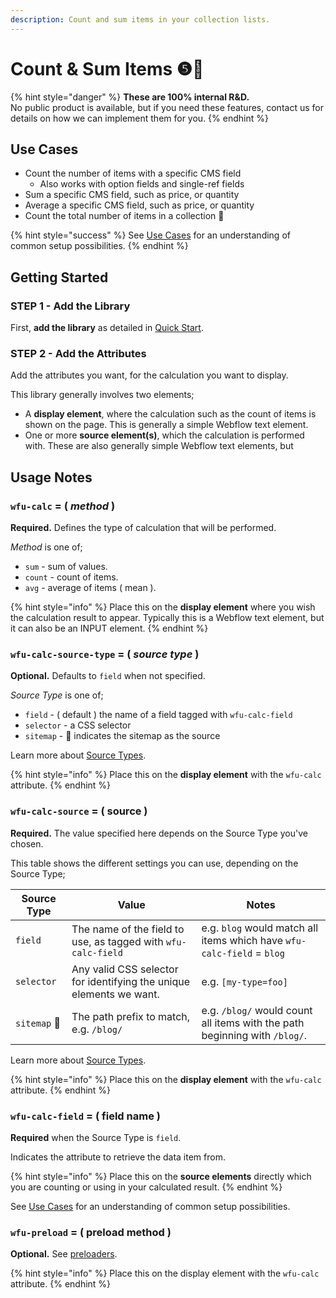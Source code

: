 ```yaml
---
description: Count and sum items in your collection lists.
---
```


# Count & Sum Items ❺🧪

{% hint style="danger" %}
**These are 100% internal R\&D.**\
No public product is available, but if you need these features, contact us for details on how we can implement them for you.&#x20;
{% endhint %}

## Use Cases

* Count the number of items with a specific CMS field
  * Also works with option fields and single-ref fields&#x20;
* Sum a specific CMS field, such as price, or quantity&#x20;
* Average a specific CMS field, such as price, or quantity&#x20;
* Count the total number of items in a collection 🧪

{% hint style="success" %}
See [Use Cases](calc-use-cases.md) for an understanding of common setup possibilities.&#x20;
{% endhint %}

## Getting Started  <a href="#getting-started-nocode" id="getting-started-nocode"></a>

### STEP 1 - Add the Library <a href="#step-1---add-the-library" id="step-1---add-the-library"></a>

First, **add the library** as detailed in [Quick Start](../quick-start-or-sa5-calc.md).&#x20;

### STEP 2 - Add the Attributes&#x20;

Add the attributes you want, for the calculation you want to display.&#x20;

This library generally involves two elements; &#x20;

* A **display element**, where the calculation such as the count of items is shown on the page. This is generally a simple Webflow text element.&#x20;
* One or more **source element(s)**, which the calculation is performed with. These are also generally simple Webflow text elements, but&#x20;

## Usage Notes   <a href="#getting-started-nocode" id="getting-started-nocode"></a>

### `wfu-calc` = ( _method_ )&#x20;

**Required.** Defines the type of calculation that will be performed.&#x20;

_Method_ is one of;&#x20;

* `sum` - sum of values. &#x20;
* `count` - count of items.&#x20;
* `avg` - average of items ( mean ). &#x20;

{% hint style="info" %}
Place this on the **display element** where you wish the calculation result to appear. Typically this is a Webflow text element, but it can also be an INPUT element.&#x20;
{% endhint %}

### `wfu-calc-source-type` = ( _source type_ )&#x20;

**Optional.** Defaults to `field` when not specified.&#x20;

_Source Type_ is one of;&#x20;

* `field` - ( default ) the name of a field tagged with `wfu-calc-field`&#x20;
* `selector` - a CSS selector&#x20;
* `sitemap` - 🧪 indicates the sitemap as the source &#x20;

Learn more about [Source Types](source-types.md).&#x20;

{% hint style="info" %}
Place this on the **display element** with the `wfu-calc` attribute. &#x20;
{% endhint %}

### `wfu-calc-source` = ( source )&#x20;

**Required.** The value specified here depends on the Source Type you've chosen.&#x20;

This table shows the different settings you can use, depending on the Source Type;&#x20;

| Source Type  | Value                                                               | Notes                                                                       |
| ------------ | ------------------------------------------------------------------- | --------------------------------------------------------------------------- |
| `field`      | The name of the field to use, as tagged with `wfu-calc-field`       | e.g. `blog` would match all items which have `wfu-calc-field` = `blog`      |
| `selector`   | Any valid CSS selector for identifying the unique elements we want. | <p>e.g. <code>[my-type=foo]</code> <br></p>                                 |
| `sitemap` 🧪 | The path prefix to match, e.g. `/blog/`                             | e.g. `/blog/` would count all items with the path beginning with `/blog/`.  |

Learn more about [Source Types](source-types.md).&#x20;

{% hint style="info" %}
Place this on the **display element** with the `wfu-calc` attribute. &#x20;
{% endhint %}

### `wfu-calc-field` = ( field name )&#x20;

**Required** when the Source Type is `field`.&#x20;

Indicates the attribute to retrieve the data item from. &#x20;

{% hint style="info" %}
Place this on the **source elements** directly which you are counting or using in your calculated result.
{% endhint %}

See [Use Cases](calc-use-cases.md) for an understanding of common setup possibilities.&#x20;

### `wfu-preload` = ( preload method )

**Optional.** See [preloaders](../../overview/preloaders.md).&#x20;

{% hint style="info" %}
Place this on the display element with the `wfu-calc` attribute. &#x20;
{% endhint %}





